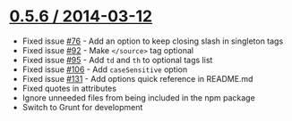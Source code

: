 [0.5.6 / 2014-03-12](https://github.com/kangax/html-minifier/compare/v0.5.5...v0.5.6)
==================

* Fixed issue [#76](https://github.com/kangax/html-minifier/issues/76) - Add an option to keep closing slash in singleton tags
* Fixed issue [#92](https://github.com/kangax/html-minifier/issues/92) - Make `</source>` tag optional
* Fixed issue [#95](https://github.com/kangax/html-minifier/issues/95) - Add `td` and `th` to optional tags list
* Fixed issue [#106](https://github.com/kangax/html-minifier/issues/106) - Add `caseSensitive` option
* Fixed issue [#131](https://github.com/kangax/html-minifier/issues/131) - Add options quick reference in README.md
* Fixed quotes in attributes
* Ignore unneeded files from being included in the npm package
* Switch to Grunt for development

